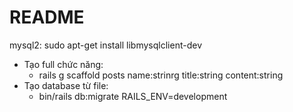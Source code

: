 # README

mysql2: sudo apt-get install libmysqlclient-dev

- Tạo full chức năng:
    - rails g scaffold posts name:strinrg title:string content:string
- Tạo database từ file:
    - bin/rails db:migrate RAILS_ENV=development